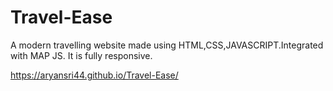 # Travel-Ease
A modern  travelling website made using HTML,CSS,JAVASCRIPT.Integrated with MAP JS. It is fully responsive.


https://aryansri44.github.io/Travel-Ease/
